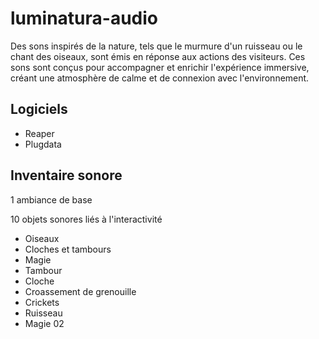 # luminatura-audio
Des sons inspirés de la nature, tels que le murmure d'un ruisseau ou le chant des oiseaux, sont émis en réponse aux actions des visiteurs. Ces sons sont conçus pour accompagner et enrichir l'expérience immersive, créant une atmosphère de calme et de connexion avec l'environnement.

## Logiciels
* Reaper
* Plugdata

## Inventaire sonore
1 ambiance de base

10 objets sonores liés à l'interactivité
* Oiseaux
* Cloches et tambours
* Magie
* Tambour
* Cloche
* Croassement de grenouille
* Crickets
* Ruisseau
* Magie 02
